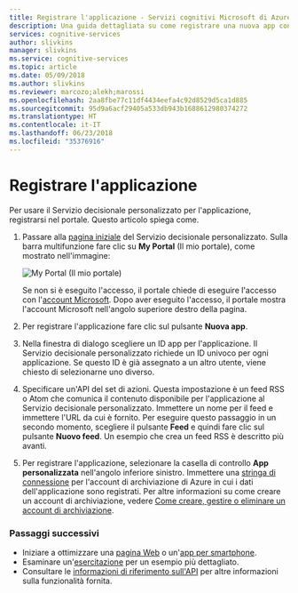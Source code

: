 ```yaml
---
title: Registrare l'applicazione - Servizi cognitivi Microsoft di Azure | Microsoft Docs
description: Una guida dettagliata su come registrare una nuova app con il Servizio decisionale personalizzato di Azure
services: cognitive-services
author: slivkins
manager: slivkins
ms.service: cognitive-services
ms.topic: article
ms.date: 05/09/2018
ms.author: slivkins
ms.reviewer: marcozo;alekh;marossi
ms.openlocfilehash: 2aa8fbe77c11df4434eefa4c92d8529d5ca1d885
ms.sourcegitcommit: 95d9a6acf29405a533db943b1688612980374272
ms.translationtype: HT
ms.contentlocale: it-IT
ms.lasthandoff: 06/23/2018
ms.locfileid: "35376916"
---
```

# <a name="register-your-application"></a>Registrare l'applicazione

Per usare il Servizio decisionale personalizzato per l'applicazione, registrarsi nel portale. Questo articolo spiega come.

1. Passare alla [pagina iniziale](https://ds.microsoft.com/) del Servizio decisionale personalizzato. Sulla barra multifunzione fare clic su **My Portal** (Il mio portale), come mostrato nell'immagine:

    ![My Portal (Il mio portale)](./media/portal.png)

    Se non si è eseguito l'accesso, il portale chiede di eseguire l'accesso con l'[account Microsoft](https://account.microsoft.com/account). Dopo aver eseguito l'accesso, il portale mostra l'account Microsoft nell'angolo superiore destro della pagina.

2. Per registrare l'applicazione fare clic sul pulsante **Nuova app**.

3. Nella finestra di dialogo scegliere un ID app per l'applicazione. Il Servizio decisionale personalizzato richiede un ID univoco per ogni applicazione. Se questo ID è già assegnato a un altro utente, viene chiesto di selezionarne uno diverso.

4. Specificare un'API del set di azioni. Questa impostazione è un feed RSS o Atom che comunica il contenuto disponibile per l'applicazione al Servizio decisionale personalizzato. Immettere un nome per il feed e immettere l'URL da cui è fornito. Per eseguire questo passaggio in un secondo momento, scegliere il pulsante **Feed** e quindi fare clic sul pulsante **Nuovo feed**. Un esempio che crea un feed RSS è descritto più avanti.

5. Per registrare l'applicazione, selezionare la casella di controllo **App personalizzata** nell'angolo inferiore sinistro. Immettere una [stringa di connessione](../../storage/common/storage-configure-connection-string.md) per l'account di archiviazione di Azure in cui i dati dell'applicazione sono registrati. Per altre informazioni su come creare un account di archiviazione, vedere [Come creare, gestire o eliminare un account di archiviazione](../../storage/common/storage-create-storage-account.md).

### <a name="next-steps"></a>Passaggi successivi

* Iniziare a ottimizzare una [pagina Web](custom-decision-service-get-started-browser.md) o un'[app per smartphone](custom-decision-service-get-started-app.md).
* Esaminare un'[esercitazione](custom-decision-service-tutorial-news.md) per un esempio più dettagliato.
* Consultare le [informazioni di riferimento sull'API](custom-decision-service-api-reference.md) per altre informazioni sulla funzionalità fornita.